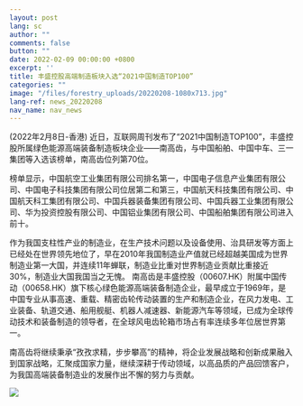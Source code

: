 ```yaml
---
layout: post
lang: sc
author: ""
comments: false
button: ""
date: 2022-02-09 00:00:00 +0800
excerpt: ''
title: 丰盛控股高端制造板块入选“2021中国制造TOP100”
categories: ""
image: "/files/forestry_uploads/20220208-1080x713.jpg"
lang-ref: news_20220208
nav_name: nav_news
---
```


(2022年2月8日-香港) 近日，互联网周刊发布了“2021中国制造TOP100”，丰盛控股所属绿色能源高端装备制造板块企业——南高齿，与中国船舶、中国中车、三一集团等入选该榜单，南高齿位列第70位。

榜单显示，中国航空工业集团有限公司排名第一，中国电子信息产业集团有限公司、中国电子科技集团有限公司位居第二和第三，中国航天科技集团有限公司、中国航天科工集团有限公司、中国兵器装备集团有限公司、中国兵器工业集团有限公司、华为投资控股有限公司、中国铝业集团有限公司、中国船舶集团有限公司进入前十。

作为我国支柱性产业的制造业，在生产技术问题以及设备使用、治具研发等方面上已经处在世界领先地位了，早在2010年我国制造业产值就已经超越美国成为世界制造业第一大国，并连续11年蝉联，制造业比重对世界制造业贡献比重接近30%，制造业大国我国当之无愧。
南高齿是丰盛控股（00607.HK）附属中国传动（00658.HK）旗下核心绿色能源高端装备制造企业，最早成立于1969年，是中国专业从事高速、重载、精密齿轮传动装置的生产和制造企业，在风力发电、工业装备、轨道交通、船用舰艇、机器人减速器、新能源汽车等领域，已成为全球传动技术和装备制造的领导者，在全球风电齿轮箱市场占有率连续多年位居世界第一。

南高齿将继续秉承“孜孜求精，步步攀高”的精神，将企业发展战略和创新成果融入到国家战略，汇聚成国家力量，继续深耕于传动领域，以高品质的产品回馈客户，为我国高端装备制造业的发展作出不懈的努力与贡献。

![](/files/forestry_uploads/20220208-1080x713.jpg)

